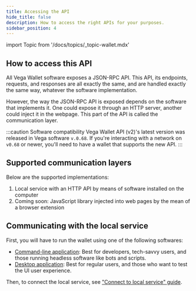 ```yaml
---
title: Accessing the API
hide_title: false
description: How to access the right APIs for your purposes.
sidebar_position: 4
---
```


import Topic from '/docs/topics/_topic-wallet.mdx'

<Topic />

## How to access this API
All Vega Wallet software exposes a JSON-RPC API. This API, its endpoints, requests, and responses are all exactly the same, and are handled exactly the same way, whatever the software implementation.

However, the way the JSON-RPC API is exposed depends on the software that implements it. One could expose it through an HTTP server, another could inject it in the webpage. This part of the API is called the communication layer.

<!--So, the first step is to determine which communication layer your application will use. It can be both! -->

:::caution Software compatibility
Vega Wallet API (v2)'s latest version was released in Vega software `v.0.68`. If you're interacting with a network on `v0.68` or newer, you'll need to have a wallet that supports the new API.
:::

## Supported communication layers
Below are the supported implementations:

1. Local service with an HTTP API by means of software installed on the computer
2. Coming soon: JavaScript library injected into web pages by the mean of a browser extension

## Communicating with the local service
First, you will have to run the wallet using one of the following softwares:
- [Command-line application](../../tools/vega-wallet/cli-wallet/latest/create-wallet.md): Best for developers, tech-savvy users, and those running headless software like bots and scripts.
- [Desktop application](../../tools/vega-wallet/desktop-app/index.md): Best for regular users, and those who want to test the UI user experience.

Then, to connect the local service, see ["Connect to local service" guide](./how-to/connect-to-local-service.md).

<!--## Communicating with the browser extension

To communicate with the browser extension, you need to install it first.

Then, to interact with the browser extension, see ["Connect to browser extension" guide](./how-to/_connect-to-browser-extension.md).
-->

